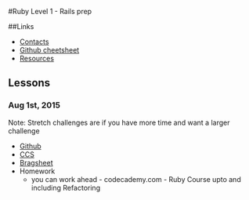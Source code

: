 #Ruby Level 1 - Rails prep

##Links
- [Contacts](https://github.com/blue1647ruby/Lessons/blob/master/Contacts.md)
- [Github cheetsheet](https://github.com/blue1647ruby/Lessons/blob/master/Github_Cheetsheet.md)
- [Resources](https://github.com/blue1647ruby/Resources)

## Lessons

### Aug 1st, 2015
Note: Stretch challenges are if you have more time and want a larger challenge
- [Github](https://github.com/blue1647ruby/Github)
- [CCS](https://github.com/blue1647ruby/CSS_1)
- [Bragsheet](https://github.com/blue1647ruby/Bragsheet)
- Homework
  - you can work ahead - codecademy.com - Ruby Course upto and including Refactoring
